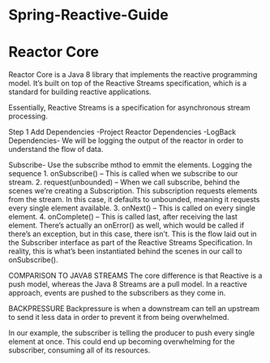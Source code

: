 # Spring-Reactive-Guide



# Reactor Core
Reactor Core is a Java 8 library that implements the reactive programming
model. It’s built on top of the Reactive Streams specification, which is a
standard for building reactive applications.

Essentially, Reactive Streams is a specification for asynchronous stream
processing.

Step 1
Add Dependencies
 -Project Reactor Dependencies
 -LogBack Dependencies- We will be logging the output of the reactor in order to understand the flow of data.

 
Subscribe- Use the subscribe mthod to emmit the elements.
Logging the sequence
    1. onSubscribe() – This is called when we subscribe to our stream.
    2. request(unbounded) – When we call subscribe, behind the scenes we’re
    creating a Subscription. This subscription requests elements from the
    stream. In this case, it defaults to unbounded, meaning it requests every
    single element available.
    3. onNext() – This is called on every single element.
    4. onComplete() – This is called last, after receiving the last element. There’s
    actually an onError() as well, which would be called if there’s an exception,
    but in this case, there isn’t.
    This is the flow laid out in the Subscriber interface as part of the Reactive
    Streams Specification. In reality, this is what’s been instantiated behind the
    scenes in our call to onSubscribe(). 

   COMPARISON TO JAVA8 STREAMS
   The core difference is that Reactive is a push model, whereas the Java 8
   Streams are a pull model. In a reactive approach, events are pushed to the
   subscribers as they come in.

BACKPRESSURE
Backpressure is when a downstream can tell an upstream to send it less
data in order to prevent it from being overwhelmed.

In our example, the subscriber is telling the producer to push every single element at once. This
could end up becoming overwhelming for the subscriber, consuming all of
its resources.

